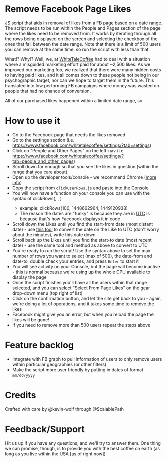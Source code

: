 # Remove Facebook Page Likes

JS script that aids in removal of likes from a FB page based on a date range. The script needs to be run within the People and Pages section of the page where the likes need to be removed from. It works by iterating through all the rows being displayed on the screen and selecting the checkbox of the ones that fall between the date range. Note that there is a limit of 500 users you can remove at the same time, so run the script with less than that.

What!? Why!? Well, we, at [WhiteTaleCoffee](https://whitetalecoffee.com) had to deal with a situation where a misguided marketing effort paid for about ~2,500 likes. As we improved our marketing foo, we realized that there were many hidden costs to having paid likes, and it all comes down to these people not being in our psychographic target, nor can we hope to target them in the future. This translated into low performing FB campaigns where money was wasted on people that had no chance of conversion.

All of our purchased likes happened within a limited date range, so 

# How to use it
* Go to the Facebook page that needs the likes removed
* Go to the settings section (i.e. https://www.facebook.com/whitetalecoffee/settings/?tab=settings)
* Click on "People and Other Pages" on the left-nav (i.e. https://www.facebook.com/whitetalecoffee/settings/?tab=people_and_other_pages)
* Scroll down far enough so that you see the likes in question (within the range that you care about)
* Open up the developer tools/console - we recommend Chrome ([more info](https://developer.chrome.com/devtools))
* Copy the script from `clickUserRows.js` and paste into the Console
* You will now have a function on your console you can use with the syntax of clickRows(<number of rows>, <date-from>, <date-to>)
  * example: clickRows(100, 1448662964, 1449120938)
  * The reason the dates are "funky" is because they are in [UTC](https://en.wikipedia.org/wiki/Coordinated_Universal_Time) is because that's how Facebook displays it in code
* Scroll down the Likes until you find the start-from date (most distant date) - use [this tool](http://www.epochconverter.com/) to convert the date on the Like to UTC (don't worry about the minutes), write this date down
* Scroll back up the Likes until you find the start-to date (most recent date) - use the same tool and method as above to convert to UTC
* You're ready to run the script! Use the syntax above to set the max number of rows you want to select (max of 500), the date-from and date-to, double check your entries, and press `Enter` to start it
* You will see activity on your Console, but the page will become inactive - this is normal because we're using up the whole CPU available to display the page
* Once the script finishes you'll have all the users within that range selected, and you can select "Select From Page Likes" on the gear drop-down menu (top right of list)
* Click on the confirmation button, and let the site get back to you - again, we're doing a lot of operations, and it takes some time to remove the likes
* Facebook might give you an error, but when you reload the page the likes will be gone!
* If you need to remove more than 500 users repeat the steps above

# Feature backlog
* Integrate with FB graph to pull information of users to only remove users within particular geographies (or other filters)
* Make the script more user friendly by putting in dates of format `mm/dd/yyyy`

# Credits
Crafted with care by @kevin-wolf through @ScalablePath

# Feedback/Support
Hit us up if you have any questions, and we'll try to answer them. One thing we can promise, though, is to provide you with the best coffee on earth (as long as you live within the USA [as of right now])

